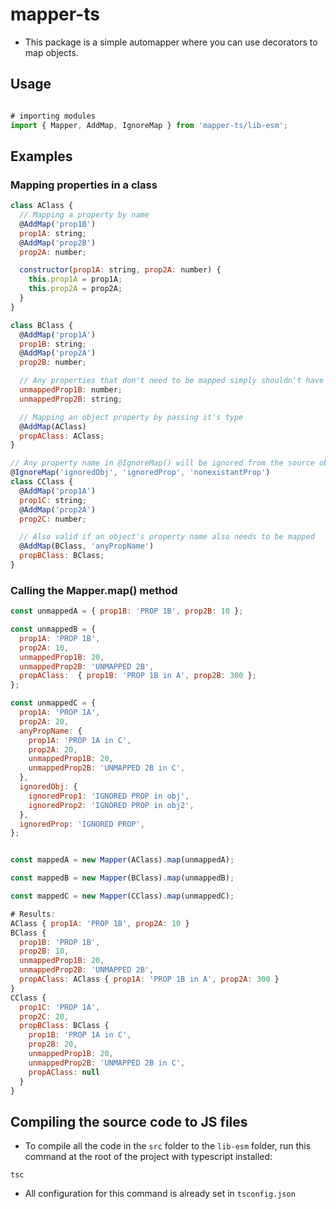 # mapper-ts

- This package is a simple automapper where you can use decorators to map objects.

## Usage

```js

# importing modules
import { Mapper, AddMap, IgnoreMap } from 'mapper-ts/lib-esm';
```

## Examples

### Mapping properties in a class

```js
class AClass {
  // Mapping a property by name
  @AddMap('prop1B')
  prop1A: string;
  @AddMap('prop2B')
  prop2A: number;

  constructor(prop1A: string, prop2A: number) {
    this.prop1A = prop1A;
    this.prop2A = prop2A;
  }
}
```

```js
class BClass {
  @AddMap('prop1A')
  prop1B: string;
  @AddMap('prop2A')
  prop2B: number;

  // Any properties that don't need to be mapped simply shouldn't have the @AddMap() decorator.
  unmappedProp1B: number;
  unmappedProp2B: string;

  // Mapping an object property by passing it's type
  @AddMap(AClass)
  propAClass: AClass;
}
```

```js
// Any property name in @IgnoreMap() will be ignored from the source object if it exists in it
@IgnoreMap('ignoredObj', 'ignoredProp', 'nonexistantProp')
class CClass {
  @AddMap('prop1A')
  prop1C: string;
  @AddMap('prop2A')
  prop2C: number;

  // Also valid if an object's property name also needs to be mapped
  @AddMap(BClass, 'anyPropName')
  propBClass: BClass;
}
```

### Calling the Mapper.map() method

```js
const unmappedA = { prop1B: 'PROP 1B', prop2B: 10 };

const unmappedB = {
  prop1A: 'PROP 1B',
  prop2A: 10,
  unmappedProp1B: 20,
  unmappedProp2B: 'UNMAPPED 2B',
  propAClass:  { prop1B: 'PROP 1B in A', prop2B: 300 };
};

const unmappedC = {
  prop1A: 'PROP 1A',
  prop2A: 20,
  anyPropName: {
    prop1A: 'PROP 1A in C',
    prop2A: 20,
    unmappedProp1B: 20,
    unmappedProp2B: 'UNMAPPED 2B in C',
  },
  ignoredObj: {
    ignoredProp1: 'IGNORED PROP in obj',
    ignoredProp2: 'IGNORED PROP in obj2',
  },
  ignoredProp: 'IGNORED PROP',
};


const mappedA = new Mapper(AClass).map(unmappedA);

const mappedB = new Mapper(BClass).map(unmappedB);

const mappedC = new Mapper(CClass).map(unmappedC);
```

```js
# Results:
AClass { prop1A: 'PROP 1B', prop2A: 10 }
BClass {
  prop1B: 'PROP 1B',
  prop2B: 10,
  unmappedProp1B: 20,
  unmappedProp2B: 'UNMAPPED 2B',
  propAClass: AClass { prop1A: 'PROP 1B in A', prop2A: 300 }
}
CClass {
  prop1C: 'PROP 1A',
  prop2C: 20,
  propBClass: BClass {
    prop1B: 'PROP 1A in C',
    prop2B: 20,
    unmappedProp1B: 20,
    unmappedProp2B: 'UNMAPPED 2B in C',
    propAClass: null
  }
}
```

## Compiling the source code to JS files

- To compile all the code in the `src` folder to the `lib-esm` folder, run this command at the root of the project with typescript installed:

```lang-bash
tsc
```

- All configuration for this command is already set in `tsconfig.json`
